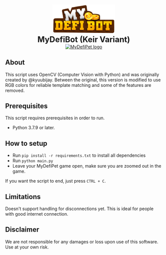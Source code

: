 <p align="center">
    <img src="https://github.com/KeirLoire/MyDefiPet-bot/blob/main/img/logo.png?raw=true" width="200" alt="MyDefiBot logo"/><br>
    <b style="font-size:25px">MyDefiBot (Keir Variant)</b><br>
    <a href="https://www.python.org/downloads/release/python-379/"><img src="https://img.shields.io/badge/python-3.7-00a0dc?label=python&style=flat&logo=python" alt="MyDefiPet logo"/></a>
</p>

## About

This script uses OpenCV (Computer Vision with Python) and was originally created by @kyuubijay. Between the original, this version is modified to use RGB colors for reliable template matching and some of the features are removed.

## Prerequisites
This script requires prerequisites in order to run.

- Python 3.7.9 or later.

## How to setup
- Run `pip install -r requirements.txt` to install all dependencies
- Run `python main.py`
- Leave your MyDefiPet game open, make sure you are zoomed out in the game.

If you want the script to end, just press `CTRL + C`.

## Limitations

Doesn't support handling for disconnections yet. This is ideal for people with good internet connection.

## Disclaimer

We are not responsible for any damages or loss upon use of this software. Use at your own risk.